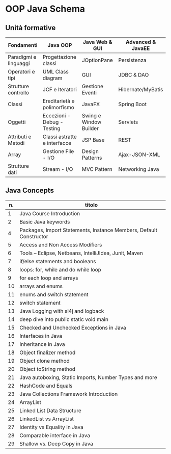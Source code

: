 # OOP Java Schema

## Unità formative

| Fondamenti            | Java OOP                     | Java Web & GUI         | Advanced & JavaEE |
| --------------------- | ---------------------------- | ---------------------- | ----------------- |
| Paradigmi e linguaggi | Progettazione classi         | JOptionPane            | Persistenza       |
| Operatori e tipi      | UML Class diagram            |  GUI                      | JDBC & DAO        |
| Strutture controllo   | JCF e Iteratori              |  Gestione Eventi    | Hibernate/MyBatis |
| Classi                | Ereditarietà e polimorfismo  | JavaFX                 | Spring Boot       |
| Oggetti               | Eccezioni - Debug - Testing  | Swing e Window Builder | Servlets          |
| Attributi e Metodi    | Classi astratte e interfacce | JSP Base               | REST              |
| Array                 | Gestione File - I/O          | Design Patterns        | Ajax-JSON-XML     |
| Strutture dati        | Stream - I/O                 | MVC Pattern            | Networking Java   |

## Java Concepts

| n.  | titolo                                                             |
| --- | ------------------------------------------------------------------ |
| 1   | Java Course Introduction                                           |
| 2   | Basic Java keywords                                                |
| 4   | Packages, Import Statements, Instance Members, Default Constructor |
| 5   | Access and Non Access Modifiers                                    |
| 6   | Tools – Eclipse, Netbeans, IntelliJIdea, Junit, Maven              |
| 7   | if/else statements and booleans                                    |
| 8   | loops: for, while and do while loop                                |
| 9   | for each loop and arrays                                           |
| 10  | arrays and enums                                                   |
| 11  | enums and switch statement                                         |
| 12  | switch statement                                                   |
| 13  | Java Logging with sl4j and logback                                 |
| 14  | deep dive into public static void main                             |
| 15  | Checked and Unchecked Exceptions in Java                           |
| 16  | Interfaces in Java                                                 |
| 17  | Inheritance in Java                                                |
| 18  | Object finalizer method                                            |
| 19  | Object clone method                                                |
| 20  | Object toString method                                             |
| 21  | Java autoboxing, Static Imports, Number Types and more             |
| 22  | HashCode and Equals                                                |
| 23  | Java Collections Framework Introduction                            |
| 24  | ArrayList                                                          |
| 25  | Linked List Data Structure                                         |
| 26  | LinkedList vs ArrayList                                            |
| 27  | Identity vs Equality in Java                                       |
| 28  | Comparable interface in Java                                       |
| 29  | Shallow vs. Deep Copy in Java                                      |
